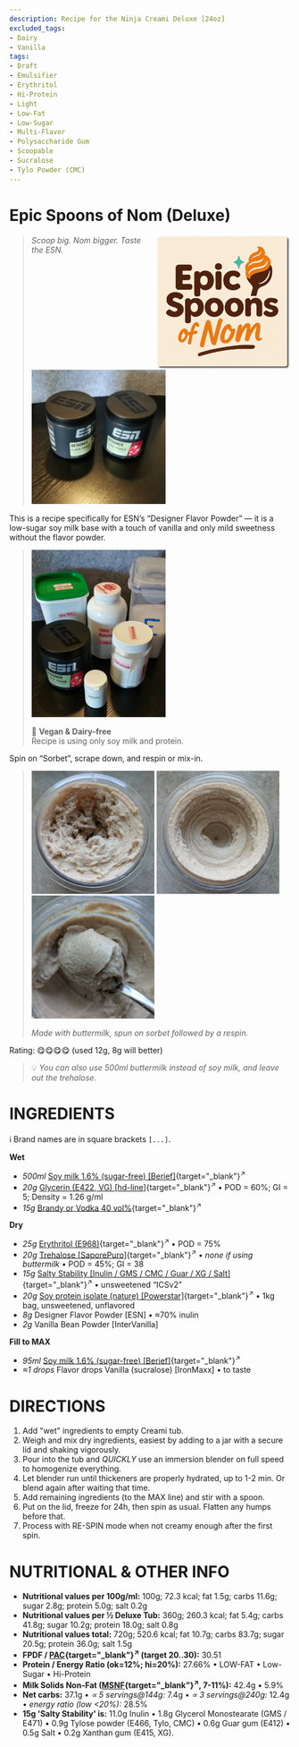 ```yaml
---
description: Recipe for the Ninja Creami Deluxe [24oz]
excluded_tags:
- Dairy
- Vanilla
tags:
- Draft
- Emulsifier
- Erythritol
- Hi-Protein
- Light
- Low-Fat
- Low-Sugar
- Multi-Flavor
- Polysaccharide Gum
- Scoopable
- Sucralose
- Tylo Powder (CMC)
---
```

# Epic Spoons of Nom (Deluxe)
<img style="float: right; margin-left: 1.5em;" width=240 alt="Logo" src="logo-ESoN.webp" />

> *Scoop big. Nom bigger. Taste the ESN.*
> 
> <img width=240 alt="ESN Flavor Powder" src="ESoN_2025-07-17_1.jpg" class="zoomable" />

This is a recipe specifically for ESN’s “Designer Flavor Powder”
— it is a low-sugar soy milk base with a touch of vanilla and only mild sweetness without the flavor powder.

> <img width=240 alt="Dry Ingredients" src="ESoN_2025-07-17_2.jpg" class="zoomable" />
> 
> 🌿 **Vegan & Dairy-free**<br />Recipe is using only soy milk and protein.

Spin on “Sorbet”, scrape down, and respin or mix-in.

> <img width=220 alt="Spun on Sorbet" src="ESoN_2025-07-18_1.jpg" class="zoomable" />
> <img width=220 alt="After respin" src="ESoN_2025-07-18_2.jpg" class="zoomable" />
> <img width=220 alt="Scooped" src="ESoN_2025-07-18_3.jpg" class="zoomable" />
>
> *Made with buttermilk, spun on sorbet followed by a respin.*

Rating: 😋😋😋😋 (used 12g, 8g will better)

> 💡 *You can also use 500ml buttermilk instead of soy milk, and leave out the trehalose.*

# INGREDIENTS

ℹ️ Brand names are in square brackets `[...]`.

**Wet**

  - _500ml_ [Soy milk 1.6% (sugar-free) \[Berief\]](/ice-creamery/info/ingredients/#soy-milk){target="_blank"}<sup>↗</sup>
  - _20g_ [Glycerin (E422, VG) \[hd-line\]](/ice-creamery/info/ingredients/#vegetable-glycerin-glycerol-vg-e422){target="_blank"}<sup>↗</sup> • POD = 60%; GI = 5; Density = 1.26 g/ml
  - _15g_ [Brandy or Vodka 40 vol%](/ice-creamery/info/ingredients/#alcohol-ethanol){target="_blank"}<sup>↗</sup>

**Dry**

  - _25g_ [Erythritol (E968)](/ice-creamery/info/ingredients/#erythritol-e968){target="_blank"}<sup>↗</sup> • POD = 75%
  - _20g_ [Trehalose \[SaporePuro\]](/ice-creamery/info/ingredients/#trehalose-e965){target="_blank"}<sup>↗</sup> • *none if using buttermilk* • POD = 45%; GI = 38
  - _15g_ [Salty Stability \[Inulin / GMS / CMC / Guar / XG / Salt\]](/ice-creamery/S/Salty%20Stability/){target="_blank"}<sup>↗</sup> • unsweetened “ICSv2”
  - _20g_ [Soy protein isolate (nature) \[Powerstar\]](/ice-creamery/info/ingredients/#soy-protein-isolate){target="_blank"}<sup>↗</sup> • 1kg bag, unsweetened, unflavored
  - _8g_ Designer Flavor Powder [ESN] • ≈70% inulin
  - _2g_ Vanilla Bean Powder [InterVanilla]

**Fill to MAX**

  - _95ml_ [Soy milk 1.6% (sugar-free) \[Berief\]](/ice-creamery/info/ingredients/#soy-milk){target="_blank"}<sup>↗</sup>
  - _≈1 drops_ Flavor drops Vanilla (sucralose) [IronMaxx] • to taste

# DIRECTIONS

 1. Add "wet" ingredients to empty Creami tub.
 1. Weigh and mix dry ingredients, easiest by adding to a jar with a secure lid and shaking vigorously.
 1. Pour into the tub and *QUICKLY* use an immersion blender on full speed to homogenize everything.
 1. Let blender run until thickeners are properly hydrated, up to 1-2 min. Or blend again after waiting that time.
 1. Add remaining ingredients (to the MAX line) and stir with a spoon.
 1. Put on the lid, freeze for 24h, then spin as usual. Flatten any humps before that.
 1. Process with RE-SPIN mode when not creamy enough after the first spin.

# NUTRITIONAL & OTHER INFO
- **Nutritional values per 100g/ml:** 100g; 72.3 kcal; fat 1.5g; carbs 11.6g; sugar 2.8g; protein 5.0g; salt 0.2g
- **Nutritional values per ½ Deluxe Tub:** 360g; 260.3 kcal; fat 5.4g; carbs 41.8g; sugar 10.2g; protein 18.0g; salt 0.8g
- **Nutritional values total:** 720g; 520.6 kcal; fat 10.7g; carbs 83.7g; sugar 20.5g; protein 36.0g; salt 1.5g
- **FPDF / [PAC](/ice-creamery/info/glossary/#potere-anti-congelante-pac){target="_blank"}<sup>↗</sup> (target 20..30):** 30.51
- **Protein / Energy Ratio (ok=12%; hi=20%):** 27.66% • LOW-FAT • Low-Sugar • Hi-Protein
- **Milk Solids Non-Fat ([MSNF](/ice-creamery/info/glossary/#milk-solids-not-fat-msnf){target="_blank"}<sup>↗</sup>, 7-11%):** 42.4g • 5.9%
- **Net carbs:** 37.1g • *∝ 5 servings@144g:* 7.4g • *∝ 3 servings@240g:* 12.4g • *energy ratio (low <20%):* 28.5%
- **15g 'Salty Stability' is:** 11.0g Inulin • 1.8g Glycerol Monostearate (GMS / E471) • 0.9g Tylose powder (E466, Tylo, CMC) • 0.6g Guar gum (E412) • 0.5g Salt • 0.2g Xanthan gum (E415, XG).
